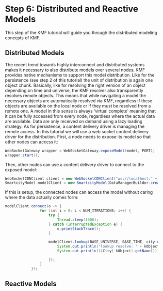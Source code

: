 Step 6: Distributed and Reactive Models
======================

This step of the KMF tutorial will guide you through the distributed modeling concepts of KMF.

Distributed Models
-------------
The recent trend towards highly interconnect and distributed systems makes it necessary to also distribute models over several nodes.
KMF provides native mechanisms to support this model distribution.
Like for the persistence (see step 2 of this tutorial) the unit of distribution is again one object chunk.
Basically, like for resolving the right version of an object depending on time and universe, the KMF resolver also transparently resolves remote objects.
This means that while navigating a model the necessary objects are automatically resolved via KMF, regardless if these objects are available on the local node or if they must be resolved from a remote one.
A model in this sense is always 'virtual complete' meaning that it can be fully accessed from every node, regardless where the actual data are available.
Data are only received on demand using a lazy loading strategy. 
As for persistence, a content delivery driver is managing the remote access. 
In this tutorial we will use a web socket content delivery driver for the distribution.
First, a node needs to expose its model so that other nodes can access it: 

```java
WebSocketGateway wrapper = WebSocketGateway.exposeModel(model, PORT);
wrapper.start();
```

Then, other nodes can use a content delivery driver to connect to the exposed model:

```java
WebSocketCDNClient client = new WebSocketCDNClient("ws://localhost:" + PORT);
SmartcityModel modelClient = new SmartcityModel(DataManagerBuilder.create().withContentDeliveryDriver(client).build());
```

If this is setup, the connected nodes can access the model without caring where the data actually comes form:

```java
modelClient.connect(o -> {
                for (int i = 0; i < NUM_ITERATIONS; i++) {
                    try {
                        Thread.sleep(1000);
                    } catch (InterruptedException e) {
                        e.printStackTrace();
                    }

                    modelClient.lookup(BASE_UNIVERSE, BASE_TIME, city.uuid(), kObject -> {
                        System.out.println("lookup resolve: " + kObject);
                        System.out.println(((City) kObject).getName());

                    });
                }
            }); 
```

Reactive Models
-------------

